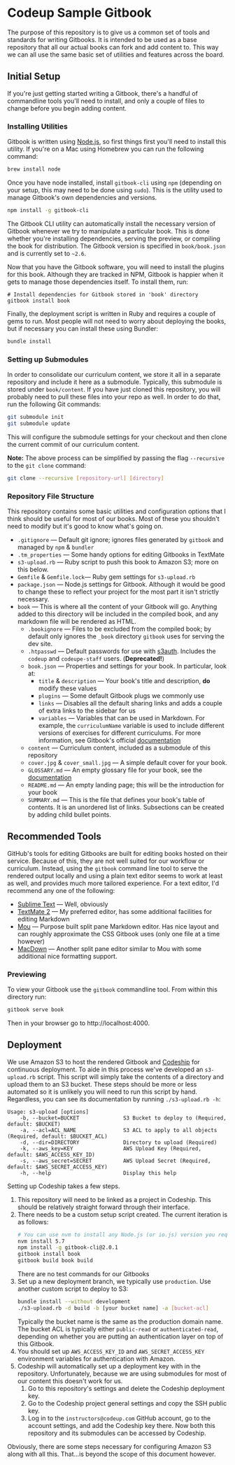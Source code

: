 # Codeup Sample Gitbook

The purpose of this repository is to give us a common set of tools and standards for writing Gitbooks. It is intended to be used as a base repository that all our actual books can fork and add content to. This way we can all use the same basic set of utilities and features across the board.

## Initial Setup

If you're just getting started writing a Gitbook, there's a handful of commandline tools you'll need to install, and only a couple of files to change before you begin adding content.

### Installing Utilities

Gitbook is written using [Node.js](http://nodejs.org), so first things first you'll need to install this utility. If you're on a Mac using Homebrew you can run the following command:

~~~bash
brew install node
~~~

Once you have node installed, install `gitbook-cli` using `npm` (depending on your setup, this may need to be done using `sudo`). This is the utility used to manage Gitbook's own dependencies and versions.

```bash
npm install -g gitbook-cli
```

The Gitbook CLI utility can automatically install the necessary version of Gitbook whenever we try to manipulate a particular book. This is done whether you're installing dependencies, serving the preview, or compiling the book for distribution. The Gitbook version is specified in `book/book.json` and is currently set to `~2.6`.

Now that you have the Gitbook software, you will need to install the plugins for this book. Although they are tracked in NPM, Gitbook is happier when it gets to manage those dependencies itself. To install them, run:

```
# Install dependencies for Gitbook stored in 'book' directory
gitbook install book
```

Finally, the deployment script is written in Ruby and requires a couple of gems to run. Most people will not need to worry about deploying the books, but if necessary you can install these using Bundler:

~~~bash
bundle install
~~~

### Setting up Submodules

In order to consolidate our curriculum content, we store it all in a separate repository and include it here as a submodule. Typically, this submodule is stored under `book/content`. If you have just cloned this repository, you will probably need to pull these files into your repo as well. In order to do that, run the following Git commands:

```bash
git submodule init
git submodule update
```

This will configure the submodule settings for your checkout and then clone the current commit of our curriculum content.

**Note:** The above process can be simplified by passing the flag `--recursive` to the `git clone` command:

```bash
git clone --recursive [repository-url] [directory]
```

### Repository File Structure

This repository contains some basic utilities and configuration options that I think should be useful for most of our books. Most of these you shouldn't need to modify but it's good to know what's going on.

- `.gitignore` &mdash; Default git ignore; ignores files generated by `gitbook` and managed by `npm` & `bundler`
- `.tm_properties` &mdash; Some handy options for editing Gitbooks in TextMate
- `s3-upload.rb` &mdash; Ruby script to push this book to Amazon S3; more on this below.
- `Gemfile` & `Gemfile.lock`&mdash; Ruby gem settings for `s3-upload.rb`
- `package.json` &mdash; Node.js settings for Gitbook. Although it would be good to change these to reflect your project for the most part it isn't strictly necessary.
- `book` &mdash; This is where all the content of your Gitbook will go. Anything added to this directory will be included in the compiled book, and any markdown file will be rendered as HTML.
    - `.bookignore` &mdash; Files to be excluded from the compiled book; by default only ignores the `_book` directory `gitbook` uses for serving the dev site.
    - `.htpasswd` &mdash; Default passwords for use with [s3auth](http://www.s3auth.com). Includes the `codeup` and `codeupe-staff` users. (**Deprecated!**)
    - `book.json` &mdash; Properties and settings for your book. In particular, look at:
        - `title` & `description` &mdash; Your book's title and description, **do** modify these values
        - `plugins` &mdash; Some default Gitbook plugs we commonly use
        - `links` &mdash; Disables all the default sharing links and adds a couple of extra links to the sidebar for us
        - `variables` &mdash; Variables that can be used in Markdown. For example, the `curriculumName` variable is used to include different versions of exercises for different curriculums. For more information, see Gitbook's official [documentation](https://help.gitbook.com/format/templating.html#variables)
    - `content` &mdash; Curriculum content, included as a submodule of this repository
    - `cover.jpg` & `cover_small.jpg` &mdash; A simple default cover for your book.
    - `GLOSSARY.md` &mdash; An empty glossary file for your book, see the [documentation](https://help.gitbook.com/format/glossary.html)
    - `README.md` &mdash; An empty landing page; this will be the introduction for your book
    - `SUMMARY.md` &mdash; This is the file that defines your book's table of contents. It is an unordered list of links. Subsections can be created by adding child bullet points.

## Recommended Tools

GitHub's tools for editing Gitbooks are built for editing books hosted on their service. Because of this, they are not well suited for our workflow or curriculum. Instead, using the `gitbook` command line tool to serve the rendered output locally and using a plain text editor seems to work at least as well, and provides much more tailored experience. For a text editor, I'd recommend any one of the following:

- [Sublime Text](https://www.sublimetext.com) &mdash; Well, obviously
- [TextMate 2](http://macromates.com/download) &mdash; My preferred editor, has some additional facilities for editing Markdown
- [Mou](http://25.io/mou/) &mdash; Purpose built split pane Markdown editor. Has nice layout and can roughly approximate the CSS Gitbook uses (only one file at a time however)
- [MacDown](http://macdown.uranusjr.com) &mdash; Another split pane editor similar to Mou with some additional nice formatting support.

### Previewing

To view your Gitbook use the `gitbook` commandline tool. From within this directory run:

```bash
gitbook serve book
```

Then in your browser go to http://localhost:4000.

## Deployment

We use Amazon S3 to host the rendered Gitbook and [Codeship](https://codeship.com/) for continuous deployment. To aide in this process we've developed an `s3-upload.rb` script. This script will simply take the contents of a directory and upload them to an S3 bucket. These steps should be more or less automated so it is unlikely you will need to run this script by hand. Regardless, you can see its documentation by running `./s3-upload.rb -h`:

    Usage: s3-upload [options]
        -b, --bucket=BUCKET              S3 Bucket to deploy to (Required, default: $BUCKET)
        -a, --acl=ACL_NAME               S3 ACL to apply to all objects (Required, default: $BUCKET_ACL)
        -d, --dir=DIRECTORY              Directory to upload (Required)
        -k, --aws_key=KEY                AWS Upload Key (Required, default: $AWS_ACCESS_KEY_ID)
        -s, --aws_secret=SECRET          AWS Upload Secret (Required, default: $AWS_SECRET_ACCESS_KEY)
        -h, --help                       Display this help

Setting up Codeship takes a few steps.

1. This repository will need to be linked as a project in Codeship. This should be relatively straight forward through their interface.
1. There needs to be a custom setup script created. The current iteration is as follows:
    ```bash
    # You can use nvm to install any Node.js (or io.js) version you require.
    nvm install 5.7
    npm install -g gitbook-cli@2.0.1
    gitbook install book
    gitbook build book build
    ```
    There are no test commands for our Gitbooks
1. Set up a new deployment branch, we typically use `production`. Use another custom script to deploy to S3:
    ```bash
    bundle install --without development
    ./s3-upload.rb -d build -b [your bucket name] -a [bucket-acl]
    ```
    Typically the bucket name is the same as the production domain name. The bucket ACL is typically either `public-read` or `authenticated-read`, depending on whether you are putting an authentication layer on top of this Gitbook.
1. You should set up `AWS_ACCESS_KEY_ID` and `AWS_SECRET_ACCESS_KEY` environment variables for authentication with Amazon.
1. Codeship will automatically set up a deployment key with in the repository. Unfortunately, because we are using submodules for most of our content this doesn't work for us.
    1. Go to this repository's settings and delete the Codeship deployment key.
    1. Go to the Codeship project general settings and copy the SSH public key.
    1. Log in to the `instructors@codeup.com` GitHub account, go to the account settings, and add the Codeship key there. Now both this repository and its submodules can be accessed by Codeship.

Obviously, there are some steps necessary for configuring Amazon S3 along with all this. That...is beyond the scope of this document however.
